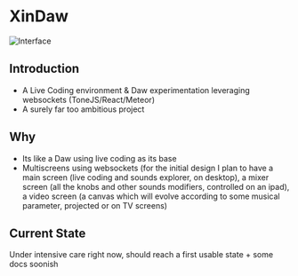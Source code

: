 # XinDaw

![Interface](https://res.cloudinary.com/dotgreg/image/upload/v1510488828/ScreenClip_ed8blw.png)

## Introduction
* A Live Coding environment &amp; Daw experimentation leveraging websockets (ToneJS/React/Meteor)
* A surely far too ambitious project 

## Why
 * Its like a Daw using live coding as its base 
 * Multiscreens using websockets (for the initial design I plan to have a main screen (live coding and sounds explorer, on desktop), a mixer screen (all the knobs and other sounds modifiers, controlled on an ipad), a video screen (a canvas which will evolve according to some musical parameter, projected or on TV screens)

## Current State
Under intensive care right now, should reach a first usable state + some docs soonish




